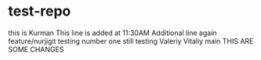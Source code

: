 # test-repo
this is Kurman
This line is added at 11:30AM
Additional line again
feature/nurjigit
testing number one 
still testing 
Valeriy 
Vitaliy
main
THIS ARE SOME CHANGES